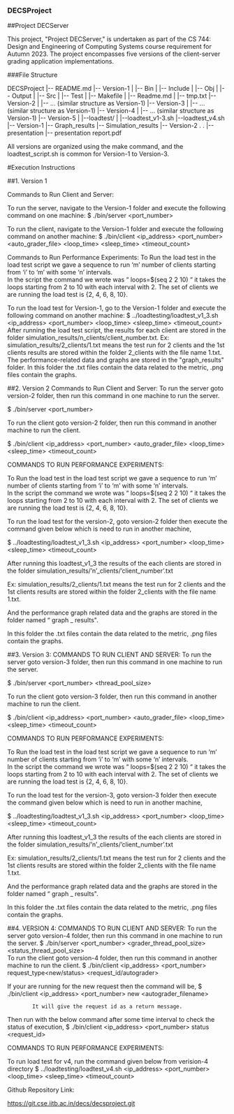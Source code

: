 ### DECSProject

##Project DECServer

This project, "Project DECServer," is undertaken as part of the CS 744: Design and Engineering of Computing Systems course requirement for Autumn 2023. The project encompasses five versions of the client-server grading application implementations.

###File Structure

DECSProject
|-- README.md
|-- Version-1
|   |-- Bin
|   |-- Include
|   |-- Obj
|   |-- Output
|   |-- Src
|   |-- Test
|   |-- Makefile
|   |-- Readme.md
|   |-- tmp.txt
|-- Version-2
|   |-- ... (similar structure as Version-1)
|-- Version-3
|   |-- ... (similar structure as Version-1)
|-- Version-4
|   |-- ... (similar structure as Version-1)
|-- Version-5
|
|--loadtest/
   |
   |--loadtest_v1-3.sh
   |--loadtest_v4.sh
   |-- Version-1
       |-- Graph_results
       |-- Simulation_results
   |-- Version-2
   .
.
|--presentation
   |-- presentation report.pdf


All versions are organized using the make command, and the loadtest_script.sh is common for Version-1 to Version-3.

#Execution Instructions

##1. Version 1

Commands to Run Client and Server:

To run the server, navigate to the Version-1 folder and execute the following command on one machine:
$ ./bin/server <port_number>

To run the client, navigate to the Version-1 folder and execute the following command on another machine:
$ ./bin/client <ip_address> <port_number> <auto_grader_file> <loop_time> <sleep_time> <timeout_count>

Commands to Run Performance Experiments:
To Run the load test in the load test script we gave a sequence to run ‘m’ number of clients starting from ‘i’ to ‘m’ with some ‘n’ intervals.  
In the script the command we wrote was  “ loops=$(seq 2 2 10) “ it takes the loops starting from 2 to 10 with each interval with 2. The set of clients we are running the load test is {2, 4, 6, 8, 10}.

To run the load test for Version-1, go to the Version-1 folder and execute the following command on another machine:
$ ../loadtesting/loadtest_v1_3.sh <ip_address> <port_number> <loop_time> <sleep_time> <timeout_count>
After running the load test script, the results for each client are stored in the folder simulation_results/n_clients/client_number.txt. 
Ex: simulation_results/2_clients/1.txt means the test run for 2 clients and the 1st clients results are stored within the folder 2_clients with the file name 1.txt.
The performance-related data and graphs are stored in the "graph_results" folder.
In this folder the .txt files contain the data related to the metric, .png files contain the graphs.

##2. Version 2
Commands to Run Client and Server:
To run the server goto version-2 folder, then run this command in one machine to run the server.

$ ./bin/server <port_number>		

To run the client goto version-2 folder, then run this command in another machine to run the client.

$ ./bin/client <ip_address> <port_number> <auto_grader_file> <loop_time> <sleep_time> <timeout_count> 

COMMANDS TO RUN PERFORMANCE EXPERIMENTS:

To Run the load test in the load test script we gave a sequence to run ‘m’ number of clients starting from ‘i’ to ‘m’ with some ‘n’ intervals.  
In the script the command we wrote was  “ loops=$(seq 2 2 10) “ it takes the loops starting from 2 to 10 with each interval with 2. The set of clients we are running the load test is {2, 4, 6, 8, 10}.

To run the load test for the version-2, goto version-2 folder then execute the command given below which is need to run in another machine,
	
$ ../loadtesting/loadtest_v1_3.sh <ip_address> <port_number> <loop_time> <sleep_time> <timeout_count> 

After running this loadtest_v1_3 the results of the each clients are stored in the folder simulation_results/’n’_clients/’client_number’.txt

Ex: simulation_results/2_clients/1.txt means the test run for 2 clients and the 1st clients results are stored within the folder 2_clients with the file name 1.txt.

And the performance graph related data and the graphs are stored in the folder named “ graph _ results".

In this folder the .txt files contain the data related to the metric, .png files contain the graphs.

##3. Version 3:
COMMANDS TO RUN CLIENT AND SERVER:
To run the server goto version-3 folder, then run this command in one machine to run the server.

$ ./bin/server <port_number> <thread_pool_size>		

To run the client goto version-3 folder, then run this command in another machine to run the client.

$ ./bin/client <ip_address> <port_number> <auto_grader_file> <loop_time> <sleep_time> <timeout_count> 

COMMANDS TO RUN PERFORMANCE EXPERIMENTS:

To Run the load test in the load test script we gave a sequence to run ‘m’ number of clients starting from ‘i’ to ‘m’ with some ‘n’ intervals.  
In the script the command we wrote was  “ loops=$(seq 2 2 10) “ it takes the loops starting from 2 to 10 with each interval with 2. The set of clients we are running the load test is {2, 4, 6, 8, 10}.

To run the load test for the version-3, goto version-3 folder then execute the command given below which is need to run in another machine,
	
$ ../loadtesting/loadtest_v1_3.sh <ip_address> <port_number> <loop_time> <sleep_time> <timeout_count> 

After running this loadtest_v1_3 the results of the each clients are stored in the folder simulation_results/’n’_clients/’client_number’.txt

Ex: simulation_results/2_clients/1.txt means the test run for 2 clients and the 1st clients results are stored within the folder 2_clients with the file name 1.txt.

And the performance graph related data and the graphs are stored in the folder named “ graph _ results".

In this folder the .txt files contain the data related to the metric, .png files contain the graphs.

##4. VERSION 4:
COMMANDS TO RUN CLIENT AND SERVER:
To run the server goto version-4 folder, then run this command in one machine to run the server.
$ ./bin/server <port_number> <grader_thread_pool_size> <status_thread_pool_size>		
To run the client goto version-4 folder, then run this command in another machine to run the client.
     $ ./bin/client <ip_address> <port_number> request_type<new/status> <request_id/autograder>

If your are running for the new request then the command will be,
			$ ./bin/client <ip_address> <port_number> new <autograder_filename>

			It will give the request id as a return message.

Then run with the below command after some time interval to check the status of execution,
$ ./bin/client <ip_address> <port_number> status <request_id>

COMMANDS TO RUN PERFORMANCE EXPERIMENTS:

To run load test for v4, run the command given below from verision-4 directory
$ ../loadtesting/loadtest_v4.sh <ip_address> <port_number> <loop_time> <sleep_time> <timeout_count>

Github Repository Link:  

https://git.cse.iitb.ac.in/decs/decsproject.git
